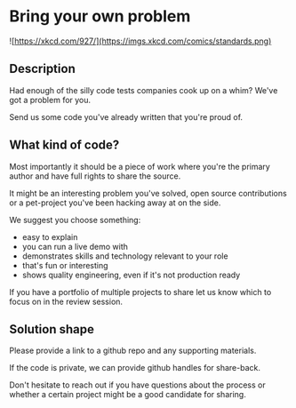 # Bring your own problem

![https://xkcd.com/927/](https://imgs.xkcd.com/comics/standards.png)

## Description

Had enough of the silly code tests companies cook up on a whim? We've got a problem for you.

Send us some code you've already written that you're proud of.

## What kind of code?

Most importantly it should be a piece of work where you're the primary author and have full rights to share the source.

It might be an interesting problem you've solved, open source contributions or a pet-project you've been hacking away at on the side.

We suggest you choose something:
- easy to explain
- you can run a live demo with
- demonstrates skills and technology relevant to your role
- that's fun or interesting 
- shows quality engineering, even if it's not production ready

If you have a portfolio of multiple projects to share let us know which to focus on in the review session.

## Solution shape

Please provide a link to a github repo and any supporting materials.

If the code is private, we can provide github handles for share-back.

Don't hesitate to reach out if you have questions about the process or whether a certain project might be a good candidate for sharing.
